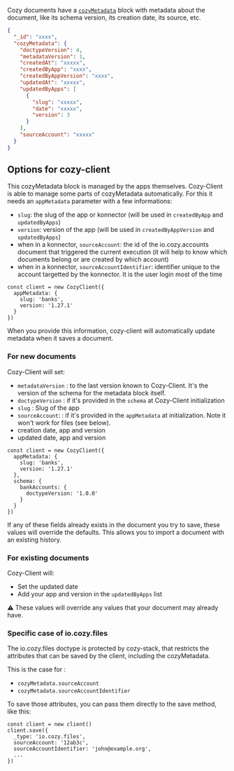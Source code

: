 Cozy documents have a [`cozyMetadata`](https://github.com/cozy/cozy-doctypes/tree/master/docs#document-metadata) block with metadata about the document, like its schema version, its creation date, its source, etc.

```json
{
  "_id": "xxxx",
  "cozyMetadata": {
    "doctypeVersion": 4,
    "metadataVersion": 1,
    "createdAt": "xxxxx",
    "createdByApp": "xxxx",
    "createdByAppVersion": "xxxx",
    "updatedAt": "xxxxx",
    "updatedByApps": [
      {
        "slug": "xxxxx",
        "date": "xxxxx",
        "version": 3
      }
    ],
    "sourceAccount": "xxxxx"
  }
}
```

## Options for cozy-client

This cozyMetadata block is managed by the apps themselves. Cozy-Client is able to manage some parts of cozyMetadata automatically. For this it needs an `appMetadata` parameter with a few informations:

* `slug`: the slug of the app or konnector (will be used in `createdByApp` and `updatedByApps`)
* `version`: version of the app (will be used in `createdByAppVersion` and `updatedByApps`)
* when in a konnector, `sourceAccount`: the id of the io.cozy.accounts document that triggered the current execution (it will help to know which documents belong or are created by which account)
* when in a konnector, `sourceAccountIdentifier`: identifier unique to the account targetted by the konnector. It is the user login most of the time

```
const client = new CozyClient({
  appMetadata: {
    slug: 'banks',
    version: '1.27.1'
  }
})
```

When you provide this information, cozy-client will automatically update metadata when it saves a document.

### For new documents

Cozy-Client will set:

* `metadataVersion` <string>: to the last version known to Cozy-Client. It's the version of the schema for the metadata block itself.
* `doctypeVersion` <string>: if it's provided in the `schema` at Cozy-Client initialization
* `slug` <string>: Slug of the app
* `sourceAccount`: <string>: if it's provided in the `appMetadata` at initialization. Note it won't work for files (see below).
* creation date, app and version
* updated date, app and version

```
const client = new CozyClient({
  appMetadata: {
    slug: 'banks',
    version: '1.27.1'
  },
  schema: {
    bankAccounts: {
      doctypeVersion: '1.0.0'
    }
  }
})
```

If any of these fields already exists in the document you try to save, these values will override the defaults. This allows you to import a document with an existing history.

### For existing documents

Cozy-Client will:

* Set the updated date
* Add your app and version in the `updatedByApps` list

⚠️ These values will override any values that your document may already have.

### Specific case of io.cozy.files

The io.cozy.files doctype is protected by cozy-stack, that restricts the attributes that can be saved by the client, including the cozyMetadata.

This is the case for :
* `cozyMetadata.sourceAccount`
* `cozyMetadata.sourceAccountIdentifier`

To save those attributes, you can pass them directly to the save method, like this:

```
const client = new client()
client.save({
  _type: 'io.cozy.files',
  sourceAccount: '12ab3c',
  sourceAccountIdentifier: 'john@example.org',
  ...
})
```


